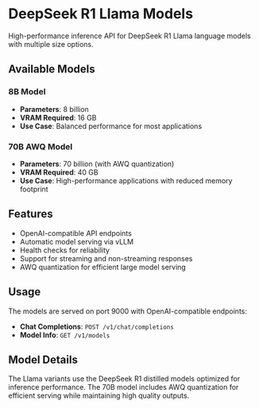 # DeepSeek R1 Llama Models

High-performance inference API for DeepSeek R1 Llama language models with multiple size options.

## Available Models

### 8B Model
- **Parameters**: 8 billion
- **VRAM Required**: 16 GB
- **Use Case**: Balanced performance for most applications

### 70B AWQ Model
- **Parameters**: 70 billion (with AWQ quantization)
- **VRAM Required**: 40 GB
- **Use Case**: High-performance applications with reduced memory footprint

## Features

- OpenAI-compatible API endpoints
- Automatic model serving via vLLM
- Health checks for reliability
- Support for streaming and non-streaming responses
- AWQ quantization for efficient large model serving

## Usage

The models are served on port 9000 with OpenAI-compatible endpoints:

- **Chat Completions**: `POST /v1/chat/completions`
- **Model Info**: `GET /v1/models`

## Model Details

The Llama variants use the DeepSeek R1 distilled models optimized for inference performance. The 70B model includes AWQ quantization for efficient serving while maintaining high quality outputs.